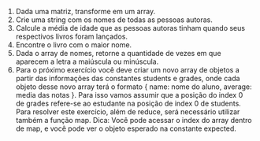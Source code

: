 1. Dada uma matriz, transforme em um array.
2. Crie uma string com os nomes de todas as pessoas autoras.
3. Calcule a média de idade que as pessoas autoras tinham quando seus respectivos livros foram lançados.
4. Encontre o livro com o maior nome.
5. Dada o array de nomes, retorne a quantidade de vezes em que aparecem a letra a maiúscula ou minúscula.
6. Para o próximo exercício você deve criar um novo array de objetos a partir das informações das constantes students e grades, onde cada objeto desse novo array terá o formato { name: nome do aluno, average: media das notas }. Para isso vamos assumir que a posição do index 0 de grades refere-se ao estudante na posição de index 0 de students. Para resolver este exercício, além de reduce, será necessário utilizar também a função map. Dica: Você pode acessar o index do array dentro de map, e você pode ver o objeto esperado na constante expected.